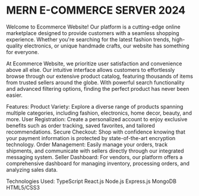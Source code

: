 # MERN E-COMMERCE SERVER 2024

Welcome to Ecommerce Website! Our platform is a cutting-edge online marketplace designed to provide customers with a seamless shopping experience. Whether you're searching for the latest fashion trends, high-quality electronics, or unique handmade crafts, our website has something for everyone.

At Ecommerce Website, we prioritize user satisfaction and convenience above all else. Our intuitive interface allows customers to effortlessly browse through our extensive product catalog, featuring thousands of items from trusted sellers around the globe. With powerful search functionality and advanced filtering options, finding the perfect product has never been easier.

Features:
Product Variety: Explore a diverse range of products spanning multiple categories, including fashion, electronics, home decor, beauty, and more.
User Registration: Create a personalized account to enjoy exclusive benefits such as order tracking, saved favorites, and tailored recommendations.
Secure Checkout: Shop with confidence knowing that your payment information is protected by state-of-the-art encryption technology.
Order Management: Easily manage your orders, track shipments, and communicate with sellers directly through our integrated messaging system.
Seller Dashboard: For vendors, our platform offers a comprehensive dashboard for managing inventory, processing orders, and analyzing sales data.

Technologies Used:
TypeScript
React.js
Node.js
Express.js
MongoDB
HTML5/CSS3
